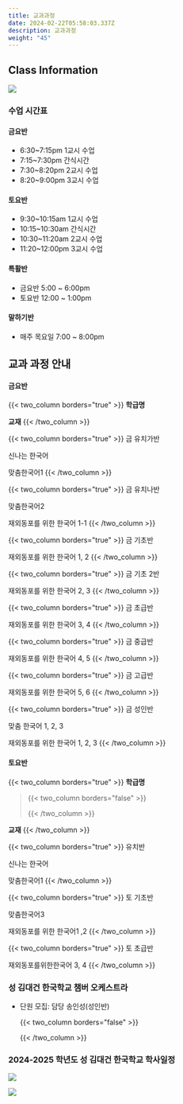 ```yaml
---
title: 교과과정
date: 2024-02-22T05:58:03.337Z
description: 교과과정
weight: "45"
---
```

## Class Information

![](/img/adobestock_132392105_preview.jpeg)

### 수업 시간표

#### 금요반

* 6:30~7:15pm	1교시 수업
* 7:15~7:30pm	간식시간
* 7:30~8:20pm	2교시 수업 
* 8:20~9:00pm	3교시 수업

#### 토요반

* 9:30~10:15am	1교시 수업
* 10:15~10:30am	간식시간
* 10:30~11:20am	2교시 수업 
* 11:20~12:00pm    3교시 수업



#### 특활반

* 금요반 5:00 ~ 6:00pm
* 토요반 12:00 ~ 1:00pm

#### 말하기반

* 매주 목요일 7:00 ~ 8:00pm 



## 교과 과정 안내

#### 금요반


{{< two_column borders="true" >}}
**학급명**
<!-- split -->
**교재**
{{< /two_column >}}


{{< two_column borders="true" >}}
금 유치가반
<!-- split -->
신나는 한국어

맞춤한국어1
{{< /two_column >}}


{{< two_column borders="true" >}}
금 유치나반
<!-- split -->
맞춤한국어2

재외동포를 위한 한국어 1-1
{{< /two_column >}}


{{< two_column borders="true" >}}
금 기초반
<!-- split -->
재외동포를 위한 한국어 1, 2
{{< /two_column >}}


{{< two_column borders="true" >}}
금 기초 2반
<!-- split -->
재외동포를 위한 한국어 2, 3
{{< /two_column >}}


{{< two_column borders="true" >}}
금 초급반
<!-- split -->
재외동포를 위한 한국어 3, 4
{{< /two_column >}}


{{< two_column borders="true" >}}
금 중급반
<!-- split -->
재외동포를 위한 한국어 4, 5
{{< /two_column >}}


{{< two_column borders="true" >}}
금 고급반
<!-- split -->
재외동포를 위한 한국어 5, 6
{{< /two_column >}}


{{< two_column borders="true" >}}
금 성인반
<!-- split -->
맞춤 한국어 1, 2, 3

재외동포를 위한 한국어 1, 2, 3
{{< /two_column >}}

#### 토요반


{{< two_column borders="true" >}}
**학급명**

>
> {{< two_column borders="false" >}}
>
> <!-- split -->
>
> {{< /two_column >}}
<!-- split -->
**교재**
{{< /two_column >}}


{{< two_column borders="true" >}}
유치반
<!-- split -->
신나는 한국어

맞춤한국어1
{{< /two_column >}}


{{< two_column borders="true" >}}
토 기초반
<!-- split -->
맞춤한국어3

재외동포를 위한 한국어1 ,2
{{< /two_column >}}


{{< two_column borders="true" >}}
토 초급반
<!-- split -->
재외동포를위한한국어 3, 4
{{< /two_column >}}



### 성 김대건 한국학교 챔버 오케스트라

* 단원 모집: 담당 송인성(성인반)


  {{< two_column borders="false" >}}

  <!-- split -->

  {{< /two_column >}}

### 2024-2025 학년도 성 김대건 한국학교 학사일정

![](/img/학사일정1.png)

![](/img/학사일정2.png)
